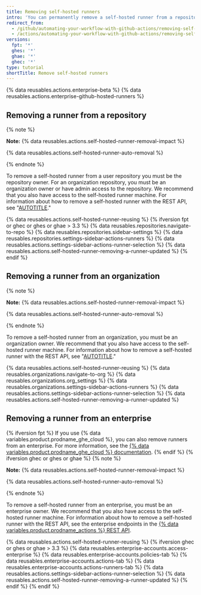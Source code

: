 ```yaml
---
title: Removing self-hosted runners
intro: 'You can permanently remove a self-hosted runner from a repository{% ifversion fpt %} or organization{% elsif ghec or ghes or ghae %}, an organization, or an enterprise{% endif %}.'
redirect_from:
  - /github/automating-your-workflow-with-github-actions/removing-self-hosted-runners
  - /actions/automating-your-workflow-with-github-actions/removing-self-hosted-runners
versions:
  fpt: '*'
  ghes: '*'
  ghae: '*'
  ghec: '*'
type: tutorial
shortTitle: Remove self-hosted runners
---
```


{% data reusables.actions.enterprise-beta %}
{% data reusables.actions.enterprise-github-hosted-runners %}

## Removing a runner from a repository

{% note %}

**Note:** {% data reusables.actions.self-hosted-runner-removal-impact %}

{% data reusables.actions.self-hosted-runner-auto-removal %}

{% endnote %}

To remove a self-hosted runner from a user repository you must be the repository owner. For an organization repository, you must be an organization owner or have admin access to the repository. We recommend that you also have access to the self-hosted runner machine. For information about how to remove a self-hosted runner with the REST API, see "[AUTOTITLE](/rest/actions#self-hosted-runners)."

{% data reusables.actions.self-hosted-runner-reusing %}
{% ifversion fpt or ghec or ghes or ghae > 3.3 %}
{% data reusables.repositories.navigate-to-repo %}
{% data reusables.repositories.sidebar-settings %}
{% data reusables.repositories.settings-sidebar-actions-runners %}
{% data reusables.actions.settings-sidebar-actions-runner-selection %}
{% data reusables.actions.self-hosted-runner-removing-a-runner-updated %}
{% endif %}

## Removing a runner from an organization

{% note %}

**Note:** {% data reusables.actions.self-hosted-runner-removal-impact %}

{% data reusables.actions.self-hosted-runner-auto-removal %}

{% endnote %}

To remove a self-hosted runner from an organization, you must be an organization owner. We recommend that you also have access to the self-hosted runner machine. For information about how to remove a self-hosted runner with the REST API, see "[AUTOTITLE](/rest/actions#self-hosted-runners)."

{% data reusables.actions.self-hosted-runner-reusing %}
{% data reusables.organizations.navigate-to-org %}
{% data reusables.organizations.org_settings %}
{% data reusables.organizations.settings-sidebar-actions-runners %}
{% data reusables.actions.settings-sidebar-actions-runner-selection %}
{% data reusables.actions.self-hosted-runner-removing-a-runner-updated %}

## Removing a runner from an enterprise

{% ifversion fpt %}
If you use {% data variables.product.prodname_ghe_cloud %}, you can also remove runners from an enterprise. For more information, see the [{% data variables.product.prodname_ghe_cloud %} documentation](/enterprise-cloud@latest/actions/hosting-your-own-runners/removing-self-hosted-runners#removing-a-runner-from-an-enterprise).
{% endif %}
{% ifversion ghec or ghes or ghae %}
{% note %}

**Note:** {% data reusables.actions.self-hosted-runner-removal-impact %}

{% data reusables.actions.self-hosted-runner-auto-removal %}

{% endnote %}

To remove a self-hosted runner from an enterprise, you must be an enterprise owner. We recommend that you also have access to the self-hosted runner machine. For information about how to remove a self-hosted runner with the REST API, see the enterprise endpoints in the [{% data variables.product.prodname_actions %} REST API](/rest/actions#self-hosted-runners).

{% data reusables.actions.self-hosted-runner-reusing %}
{% ifversion ghec or ghes or ghae > 3.3 %}
{% data reusables.enterprise-accounts.access-enterprise %}
{% data reusables.enterprise-accounts.policies-tab %}
{% data reusables.enterprise-accounts.actions-tab %}
{% data reusables.enterprise-accounts.actions-runners-tab %}
{% data reusables.actions.settings-sidebar-actions-runner-selection %}
{% data reusables.actions.self-hosted-runner-removing-a-runner-updated %}
{% endif %}
{% endif %}

